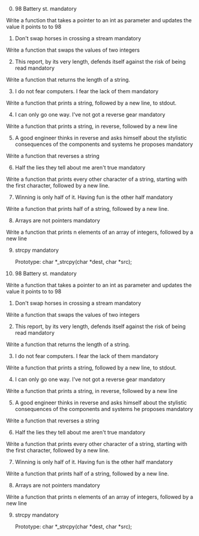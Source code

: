 
0. 98 Battery st.
mandatory

Write a function that takes a pointer to an int as parameter and updates the value it points to to 98

1. Don't swap horses in crossing a stream
mandatory

Write a function that swaps the values of two integers

2. This report, by its very length, defends itself against the risk of being read
mandatory

Write a function that returns the length of a string.

3. I do not fear computers. I fear the lack of them
mandatory

Write a function that prints a string, followed by a new line, to stdout.

4. I can only go one way. I've not got a reverse gear
mandatory

Write a function that prints a string, in reverse, followed by a new line

5. A good engineer thinks in reverse and asks himself about the stylistic consequences of the components and systems he proposes
mandatory

Write a function that reverses a string

6. Half the lies they tell about me aren't true
mandatory

Write a function that prints every other character of a string, starting with the first character, followed by a new line.

7. Winning is only half of it. Having fun is the other half
mandatory

Write a function that prints half of a string, followed by a new line.

8. Arrays are not pointers
mandatory

Write a function that prints n elements of an array of integers, followed by a new line

9. strcpy
mandatory

    Prototype: char *_strcpy(char *dest, char *src);


0. 98 Battery st.
mandatory

Write a function that takes a pointer to an int as parameter and updates the value it points to to 98

1. Don't swap horses in crossing a stream
mandatory

Write a function that swaps the values of two integers

2. This report, by its very length, defends itself against the risk of being read
mandatory

Write a function that returns the length of a string.

3. I do not fear computers. I fear the lack of them
mandatory

Write a function that prints a string, followed by a new line, to stdout.

4. I can only go one way. I've not got a reverse gear
mandatory

Write a function that prints a string, in reverse, followed by a new line

5. A good engineer thinks in reverse and asks himself about the stylistic consequences of the components and systems he proposes
mandatory

Write a function that reverses a string

6. Half the lies they tell about me aren't true
mandatory

Write a function that prints every other character of a string, starting with the first character, followed by a new line.

7. Winning is only half of it. Having fun is the other half
mandatory

Write a function that prints half of a string, followed by a new line.

8. Arrays are not pointers
mandatory

Write a function that prints n elements of an array of integers, followed by a new line

9. strcpy
mandatory

    Prototype: char *_strcpy(char *dest, char *src);


